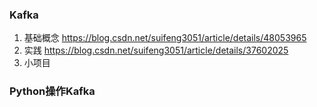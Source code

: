 ### Kafka
1. 基础概念 https://blog.csdn.net/suifeng3051/article/details/48053965
2. 实践 https://blog.csdn.net/suifeng3051/article/details/37602025
3. 小项目

### Python操作Kafka